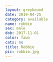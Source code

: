 ```yaml
---
layout: greyhound
date: 2019-04-25
category: available
name: robbie
sex: male
dob: 2017-11-01
color: fawn
cats: no
title: Robbie
pic: robbie.jpg
---
```


